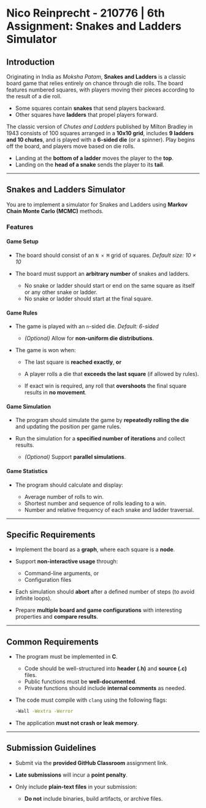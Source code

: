 # Nico Reinprecht - 210776 | 6th Assignment: Snakes and Ladders Simulator

## Introduction

Originating in India as *Moksha Patam*, **Snakes and Ladders** is a classic board game that relies entirely on chance through die rolls. The board features numbered squares, with players moving their pieces according to the result of a die roll.

* Some squares contain **snakes** that send players backward.
* Other squares have **ladders** that propel players forward.

The classic version of *Chutes and Ladders* published by Milton Bradley in 1943 consists of 100 squares arranged in a **10x10 grid**, includes **9 ladders and 10 chutes**, and is played with a **6-sided die** (or a spinner). Play begins off the board, and players move based on die rolls.

* Landing at the **bottom of a ladder** moves the player to the **top**.
* Landing on the **head of a snake** sends the player to its **tail**.

---

## Snakes and Ladders Simulator

You are to implement a simulator for Snakes and Ladders using **Markov Chain Monte Carlo (MCMC)** methods.

### Features

#### Game Setup

* The board should consist of an `N × M` grid of squares.
  *Default size: 10 × 10*

* The board must support an **arbitrary number** of snakes and ladders.

  * No snake or ladder should start or end on the same square as itself or any other snake or ladder.
  * No snake or ladder should start at the final square.

#### Game Rules

* The game is played with an `n`-sided die.
  *Default: 6-sided*

  * *(Optional)* Allow for **non-uniform die distributions**.

* The game is won when:

  * The last square is **reached exactly**, **or**

  * A player rolls a die that **exceeds the last square** (if allowed by rules).

  * If exact win is required, any roll that **overshoots** the final square results in **no movement**.

#### Game Simulation

* The program should simulate the game by **repeatedly rolling the die** and updating the position per game rules.
* Run the simulation for a **specified number of iterations** and collect results.

  * *(Optional)* Support **parallel simulations**.

#### Game Statistics

* The program should calculate and display:

  * Average number of rolls to win.
  * Shortest number and sequence of rolls leading to a win.
  * Number and relative frequency of each snake and ladder traversal.

---

## Specific Requirements

* Implement the board as a **graph**, where each square is a **node**.
* Support **non-interactive usage** through:

  * Command-line arguments, or
  * Configuration files
* Each simulation should **abort** after a defined number of steps (to avoid infinite loops).
* Prepare **multiple board and game configurations** with interesting properties and **compare results**.

---

## Common Requirements

* The program must be implemented in **C**.

  * Code should be well-structured into **header (.h)** and **source (.c)** files.
  * Public functions must be **well-documented**.
  * Private functions should include **internal comments** as needed.

* The code must compile with `clang` using the following flags:

  ```bash
  -Wall -Wextra -Werror
  ```

* The application **must not crash or leak memory**.

---

## Submission Guidelines

* Submit via the **provided GitHub Classroom** assignment link.
* **Late submissions** will incur a **point penalty**.
* Only include **plain-text files** in your submission:

  * **Do not** include binaries, build artifacts, or archive files.
